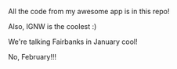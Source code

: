 All the code from my awesome app is in this repo!

Also, IGNW is the coolest :)

We're talking Fairbanks in January cool!

No, February!!!
